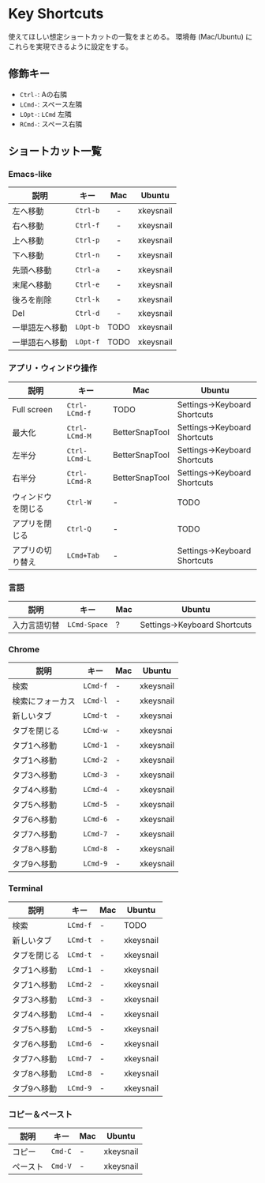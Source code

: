 # Key Shortcuts

使えてほしい想定ショートカットの一覧をまとめる。
環境毎 (Mac/Ubuntu) にこれらを実現できるように設定をする。

## 修飾キー

- `Ctrl-`: Aの右隣
- `LCmd-`: スペース左隣
- `LOpt-`: `LCmd` 左隣
- `RCmd-`: スペース右隣

## ショートカット一覧

### Emacs-like

| 説明 | キー | Mac | Ubuntu |
|---|:---:|:---:|:---:|
| 左へ移動 |`Ctrl-b`| - | xkeysnail |
| 右へ移動 |`Ctrl-f`| - | xkeysnail |
| 上へ移動 |`Ctrl-p`| - | xkeysnail |
| 下へ移動 |`Ctrl-n`| - | xkeysnail |
| 先頭へ移動|`Ctrl-a`| - | xkeysnail |
| 末尾へ移動|`Ctrl-e`| - | xkeysnail |
| 後ろを削除|`Ctrl-k`| - | xkeysnail |
| Del |`Ctrl-d`| - | xkeysnail |
| 一単語左へ移動 |`LOpt-b`| TODO | xkeysnail |
| 一単語右へ移動 |`LOpt-f`| TODO | xkeysnail |

### アプリ・ウィンドウ操作

| 説明 | キー | Mac | Ubuntu |
|---|---|---|---|
| Full screen | `Ctrl-LCmd-f` | TODO | Settings->Keyboard Shortcuts |
| 最大化 | `Ctrl-LCmd-M` | BetterSnapTool | Settings->Keyboard Shortcuts |
| 左半分 | `Ctrl-LCmd-L` | BetterSnapTool | Settings->Keyboard Shortcuts |
| 右半分 | `Ctrl-LCmd-R` | BetterSnapTool | Settings->Keyboard Shortcuts |
| ウィンドウを閉じる | `Ctrl-W` | - | TODO |
| アプリを閉じる | `Ctrl-Q` | - | TODO |
| アプリの切り替え | `LCmd+Tab` | - | Settings->Keyboard Shortcuts | 

### 言語

| 説明 | キー | Mac | Ubuntu |
|---|---|---|---|
| 入力言語切替 | `LCmd-Space` | ? | Settings->Keyboard Shortcuts |

### Chrome

| 説明 | キー | Mac | Ubuntu |
|---|---|---|---|
| 検索 |`LCmd-f`| - | xkeysnail |
| 検索にフォーカス |`LCmd-l`| - | xkeysnail |
| 新しいタブ |`LCmd-t`| - | xkeysnai |
| タブを閉じる |`LCmd-w`| - | xkeysnai |
| タブ1へ移動 |`LCmd-1`| - | xkeysnail |
| タブ1へ移動 |`LCmd-2`| - | xkeysnail |
| タブ3へ移動 |`LCmd-3`| - | xkeysnail |
| タブ4へ移動 |`LCmd-4`| - | xkeysnail |
| タブ5へ移動 |`LCmd-5`| - | xkeysnail |
| タブ6へ移動 |`LCmd-6`| - | xkeysnail |
| タブ7へ移動 |`LCmd-7`| - | xkeysnail |
| タブ8へ移動 |`LCmd-8`| - | xkeysnail |
| タブ9へ移動 |`LCmd-9`| - | xkeysnail |

### Terminal

| 説明 | キー | Mac | Ubuntu |
|---|---|---|---|
| 検索 |`LCmd-f`| - | TODO |
| 新しいタブ |`LCmd-t`| - | xkeysnail |
| タブを閉じる |`LCmd-t`| - | xkeysnail |
| タブ1へ移動 |`LCmd-1`| - | xkeysnail |
| タブ1へ移動 |`LCmd-2`| - | xkeysnail |
| タブ3へ移動 |`LCmd-3`| - | xkeysnail |
| タブ4へ移動 |`LCmd-4`| - | xkeysnail |
| タブ5へ移動 |`LCmd-5`| - | xkeysnail |
| タブ6へ移動 |`LCmd-6`| - | xkeysnail |
| タブ7へ移動 |`LCmd-7`| - | xkeysnail |
| タブ8へ移動 |`LCmd-8`| - | xkeysnail |
| タブ9へ移動 |`LCmd-9`| - | xkeysnail |


### コピー＆ペースト

| 説明 | キー | Mac | Ubuntu |
|---|---|---|---|
| コピー |`Cmd-C`| - | xkeysnail |
| ペースト |`Cmd-V`| - | xkeysnail |

